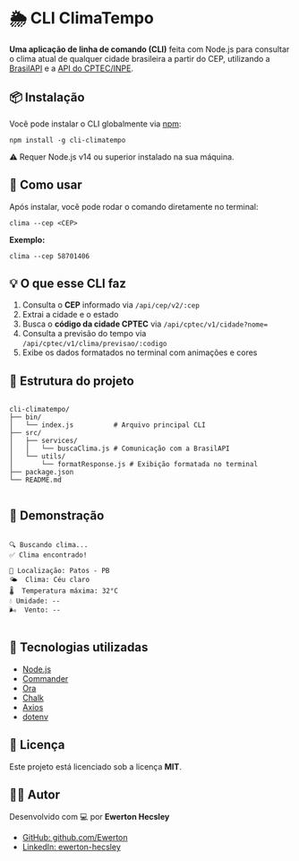   <h1>🌦️ CLI ClimaTempo</h1>

  <p><strong>Uma aplicação de linha de comando (CLI)</strong> feita com Node.js para consultar o clima atual de qualquer cidade brasileira a partir do CEP, utilizando a <a href="https://brasilapi.dev/">BrasilAPI</a> e a <a href="https://brasilapi.com.br/api/cptec/">API do CPTEC/INPE</a>.</p>

  <h2>📦 Instalação</h2>

  <p>Você pode instalar o CLI globalmente via <a href="https://www.npmjs.com/">npm</a>:</p>

  <pre><code>npm install -g cli-climatempo</code></pre>

  <div class="highlight">
    ⚠️ Requer Node.js v14 ou superior instalado na sua máquina.
  </div>

  <h2>🚀 Como usar</h2>

  <p>Após instalar, você pode rodar o comando diretamente no terminal:</p>

  <pre><code>clima --cep &lt;CEP&gt;</code></pre>

  <p><strong>Exemplo:</strong></p>
  <pre><code>clima --cep 58701406</code></pre>

  <h2>💡 O que esse CLI faz</h2>
  <ol>
    <li>Consulta o <strong>CEP</strong> informado via <code>/api/cep/v2/:cep</code></li>
    <li>Extrai a cidade e o estado</li>
    <li>Busca o <strong>código da cidade CPTEC</strong> via <code>/api/cptec/v1/cidade?nome=</code></li>
    <li>Consulta a previsão do tempo via <code>/api/cptec/v1/clima/previsao/:codigo</code></li>
    <li>Exibe os dados formatados no terminal com animações e cores</li>
  </ol>

  <h2>📁 Estrutura do projeto</h2>

  <pre><code>
cli-climatempo/
├── bin/
│   └── index.js          # Arquivo principal CLI
├── src/
│   ├── services/
│   │   └── buscaClima.js # Comunicação com a BrasilAPI
│   └── utils/
│       └── formatResponse.js # Exibição formatada no terminal
├── package.json
└── README.md
  </code></pre>

  <h2>📸 Demonstração</h2>

  <pre><code>
🔍 Buscando clima...
✅ Clima encontrado!

📍 Localização: Patos - PB
🌤️  Clima: Céu claro
🌡️  Temperatura máxima: 32°C
💧 Umidade: --
🌬️  Vento: --
  </code></pre>

  <h2>🔧 Tecnologias utilizadas</h2>

  <ul>
    <li><a href="https://nodejs.org/">Node.js</a></li>
    <li><a href="https://www.npmjs.com/package/commander">Commander</a></li>
    <li><a href="https://www.npmjs.com/package/ora">Ora</a></li>
    <li><a href="https://www.npmjs.com/package/chalk">Chalk</a></li>
    <li><a href="https://www.npmjs.com/package/axios">Axios</a></li>
    <li><a href="https://www.npmjs.com/package/dotenv">dotenv</a></li>
  </ul>

  <h2>📝 Licença</h2>
  <p>Este projeto está licenciado sob a licença <strong>MIT</strong>.</p>

  <h2>🙋‍♂️ Autor</h2>
  <p>Desenvolvido com 💻 por <strong>Ewerton Hecsley</strong></p>

  <ul>
    <li><a href="https://github.com/Ewerton" target="_blank">GitHub: github.com/Ewerton</a></li>
    <li><a href="https://www.linkedin.com/in/ewerton-hecsley-8a613992" target="_blank">LinkedIn: ewerton-hecsley</a></li>
  </ul>

</body>
</html>
